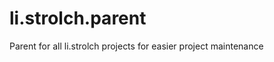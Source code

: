 li.strolch.parent
=================

Parent for all li.strolch projects for easier project maintenance
